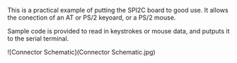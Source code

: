 This is a practical example of putting the SPI2C board to good use. It allows the conection of an AT or PS/2 keyoard, or a PS/2 mouse.

Sample code is provided to read in keystrokes or mouse data, and putputs it to the serial terminal.

![Connector Schematic](Connector Schematic.jpg)

